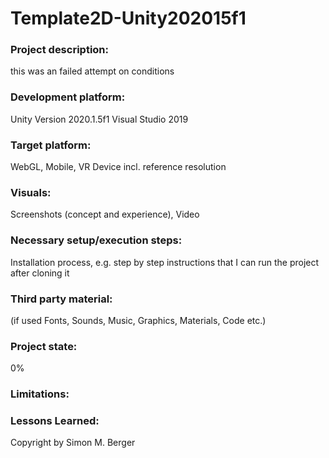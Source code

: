 # Template2D-Unity202015f1

### Project description: 
this was an failed attempt on conditions 

### Development platform: 
Unity Version 2020.1.5f1
Visual Studio 2019

### Target platform: 
WebGL, Mobile, VR Device incl. reference resolution 

### Visuals: 
Screenshots (concept and experience), Video

### Necessary setup/execution steps: 
Installation process, e.g. step by step instructions that I can run the project after cloning it

### Third party material: 
(if used Fonts, Sounds, Music, Graphics, Materials, Code etc.)

### Project state: 
0%

### Limitations: 

### Lessons Learned: 

Copyright by Simon M. Berger

